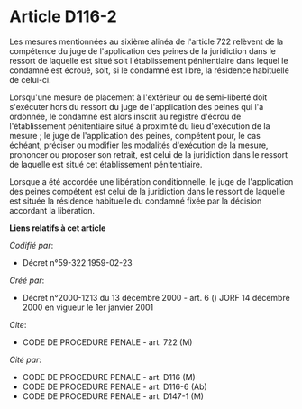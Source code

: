 # Article D116-2

Les mesures mentionnées au sixième alinéa de l'article 722 relèvent de la compétence du juge de l'application des peines de
la juridiction dans le ressort de laquelle est situé soit l'établissement pénitentiaire dans lequel le condamné est écroué,
soit, si le condamné est libre, la résidence habituelle de celui-ci.

Lorsqu'une mesure de placement à l'extérieur ou de semi-liberté doit s'exécuter hors du ressort du juge de l'application des
peines qui l'a ordonnée, le condamné est alors inscrit au registre d'écrou de l'établissement pénitentiaire situé à proximité
du lieu d'exécution de la mesure ; le juge de l'application des peines, compétent pour, le cas échéant, préciser ou modifier
les modalités d'exécution de la mesure, prononcer ou proposer son retrait, est celui de la juridiction dans le ressort de
laquelle est situé cet établissement pénitentiaire.

Lorsque a été accordée une libération conditionnelle, le juge de l'application des peines compétent est celui de la
juridiction dans le ressort de laquelle est située la résidence habituelle du condamné fixée par la décision accordant la
libération.

**Liens relatifs à cet article**

_Codifié par_:

  - Décret n°59-322 1959-02-23

_Créé par_:

  - Décret n°2000-1213 du 13 décembre 2000 - art. 6 () JORF 14 décembre 2000 en vigueur le 1er janvier 2001

_Cite_:

  - CODE DE PROCEDURE PENALE - art. 722 (M)

_Cité par_:

  - CODE DE PROCEDURE PENALE - art. D116 (M)
  - CODE DE PROCEDURE PENALE - art. D116-6 (Ab)
  - CODE DE PROCEDURE PENALE - art. D147-1 (M)
